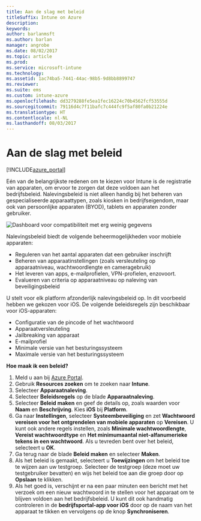 ```yaml
---
title: Aan de slag met beleid
titleSuffix: Intune on Azure
description: 
keywords: 
author: barlanmsft
ms.author: barlan
manager: angrobe
ms.date: 08/02/2017
ms.topic: article
ms.prod: 
ms.service: microsoft-intune
ms.technology: 
ms.assetid: 1ac74ba5-7441-44ac-98b5-9d8bb8899747
ms.reviewer: 
ms.suite: ems
ms.custom: intune-azure
ms.openlocfilehash: dd3279288fe5ea1fec16224c70b4562fcf53555d
ms.sourcegitcommit: 79116d4c7f11bafc7c444fc9f5af80fa0b21224e
ms.translationtype: HT
ms.contentlocale: nl-NL
ms.lasthandoff: 08/03/2017
---
```

# <a name="getting-started-with-policies"></a>Aan de slag met beleid

[!INCLUDE[azure_portal](./includes/azure_portal.md)]

Eén van de belangrijkste redenen om te kiezen voor Intune is de registratie van apparaten, om ervoor te zorgen dat deze voldoen aan het bedrijfsbeleid. Nalevingsbeleid is niet alleen handig bij het beheren van gespecialiseerde apparaattypen, zoals kiosken in bedrijfseigendom, maar ook van persoonlijke apparaten (BYOD), tablets en apparaten zonder gebruiker.

![Dashboard voor compatibiliteit met erg weinig gegevens](/intune/media/generic-compliance-dashboard.png)

Nalevingsbeleid biedt de volgende beheermogelijkheden voor mobiele apparaten:

* Reguleren van het aantal apparaten dat een gebruiker inschrijft
* Beheren van apparaatinstellingen (zoals versleuteling op apparaatniveau, wachtwoordlengte en cameragebruik)
* Het leveren van apps, e-mailprofielen, VPN-profielen, enzovoort.
* Evalueren van criteria op apparaatniveau op naleving van beveiligingsbeleid

U stelt voor elk platform afzonderlijk nalevingsbeleid op. In dit voorbeeld hebben we gekozen voor iOS. De volgende beleidsregels zijn beschikbaar voor iOS-apparaten:

* Configuratie van de pincode of het wachtwoord
* Apparaatversleuteling
* Jailbreaking van apparaat
* E-mailprofiel
* Minimale versie van het besturingssysteem
* Maximale versie van het besturingssysteem

__Hoe maak ik een beleid?__

1. Meld u aan bij [Azure Portal](https://portal.azure.com).
2. Gebruik **Resources zoeken** om te zoeken naar **Intune**.
3. Selecteer **Apparaatnaleving**.
4. Selecteer **Beleidsregels** op de blade **Apparaatnaleving**.
5. Selecteer **Beleid maken** en geef de details op, zoals waarden voor **Naam** en **Beschrijving**. Kies **iOS** bij **Platform**.
6. Ga naar **Instellingen**, selecteer **Systeembeveiliging** en zet **Wachtwoord vereisen voor het ontgrendelen van mobiele apparaten** op **Vereisen**. U kunt ook andere regels instellen, zoals **Minimale wachtwoordlengte**, **Vereist wachtwoordtype** en **Het minimumaantal niet-alfanumerieke tekens in een wachtwoord**. Als u tevreden bent over het beleid, selecteert u **OK**.
7. Ga terug naar de blade **Beleid maken** en selecteer **Maken**.
8. Als het beleid is gemaakt, selecteert u **Toewijzingen** om het beleid toe te wijzen aan uw testgroep. Selecteer de testgroep (deze moet uw testgebruiker bevatten) en wijs het beleid toe aan die groep door op **Opslaan** te klikken.
9. Als het goed is, verschijnt er na een paar minuten een bericht met het verzoek om een nieuw wachtwoord in te stellen voor het apparaat om te blijven voldoen aan het bedrijfsbeleid. U kunt dit ook handmatig controleren in de **bedrijfsportal-app voor iOS** door op de naam van het apparaat te tikken en vervolgens op de knop **Synchroniseren**.
